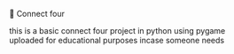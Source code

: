 👋 Connect four

this is a basic connect four project in python using pygame<br/>
uploaded for educational purposes incase someone needs
